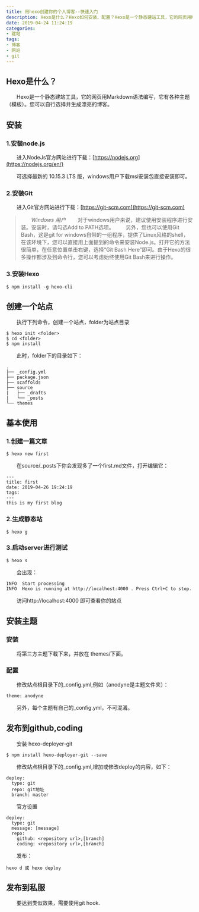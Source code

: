 ```yaml
---
title: 用hexo创建你的个人博客--快速入门
description: Hexo是什么？Hexo如何安装、配置？Hexo是一个静态建站工具，它的网页用Markdown语法编写，它有各种主题（模板）。您可以自行选择并生成漂亮的博客。
date: 2019-04-24 11:24:19
categories:
- 建站
tags:
- 博客
- 网站
- git
---
```

## Hexo是什么？
　　Hexo是一个静态建站工具，它的网页用Markdown语法编写，它有各种主题（模板）。您可以自行选择并生成漂亮的博客。
## 安装
### 1.安装node.js
　　进入NodeJs官方网站进行下载：[https://nodejs.org](https://nodejs.org/en/)

　　可选择最新的 10.15.3 LTS 版，windows用户下载msi安装包直接安装即可。

### 2.安装Git
　　进入Git官方网站进行下载：[https://git-scm.com](https://git-scm.com)

>　　*Windows 用户*
>　　对于windows用户来说，建议使用安装程序进行安装。安装时，请勾选Add to PATH选项。
>　　另外，您也可以使用Git Bash，这是git for windows自带的一组程序，提供了Linux风格的shell，在该环境下，您可以直接用上面提到的命令来安装Node.js。打开它的方法很简单，在任意位置单击右键，选择“Git Bash Here”即可。由于Hexo的很多操作都涉及到命令行，您可以考虑始终使用Git Bash来进行操作。

### 3.安装Hexo

~~~shell
$ npm install -g hexo-cli
~~~

## 创建一个站点

　　执行下列命令，创建一个站点，folder为站点目录
~~~shell
$ hexo init <folder>
$ cd <folder>
$ npm install
~~~

　　此时，folder下的目录如下：

~~~
.
├── _config.yml
├── package.json
├── scaffolds
├── source
|   ├── _drafts
|   └── _posts
└── themes
~~~

## 基本使用

### 1.创建一篇文章

~~~shell
$ hexo new first
~~~

　　在source/_posts下你会发现多了一个first.md文件，打开编辑它：
~~~
---
title: first
date: 2019-04-26 19:24:19
tags:
---
this is my first blog
~~~
### 2.生成静态站

~~~shell
$ hexo g
~~~

### 3.启动server进行测试

~~~shell
$ hexo s
~~~

　　会出现：

~~~shell
INFO  Start processing
INFO  Hexo is running at http://localhost:4000 . Press Ctrl+C to stop.
~~~

　　访问http://localhost:4000 即可查看你的站点

## 安装主题

### 安装
　　将第三方主题下载下来，并放在 themes/下面。
### 配置
　　修改站点根目录下的_config.yml,例如（anodyne是主题文件夹）：
~~~shell
theme: anodyne
~~~
　　另外，每个主题有自己的_config.yml，不可混淆。
## 发布到github,coding
　　安装 hexo-deployer-git
~~~shell
$ npm install hexo-deployer-git --save
~~~
　　修改站点根目录下的_config.yml,增加或修改deploy的内容，如下：
~~~shell
deploy:
  type: git
  repo: git地址
  branch: master
~~~
　　官方设置
~~~shell
deploy:
  type: git
  message: [message]
  repo:
    github: <repository url>,[branch]
    coding: <repository url>,[branch] 
~~~

　　发布：
~~~shell
hexo d 或 hexo deploy
~~~

## 发布到私服

　　要达到类似效果，需要使用git hook.




